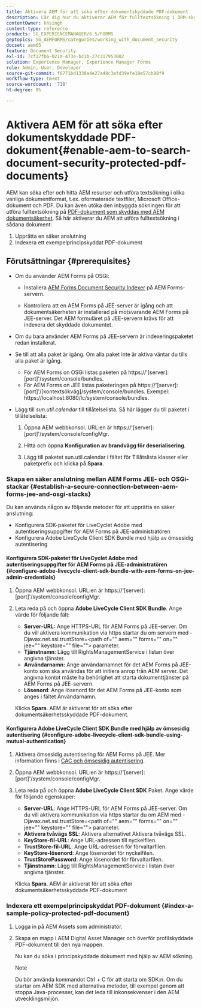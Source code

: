 ```yaml
---
title: Aktivera AEM för att söka efter dokumentskyddade PDF-dokument
description: Lär dig hur du aktiverar AEM för fulltextsökning i DRM-skyddade PDF-dokument.
contentOwner: khsingh
content-type: reference
products: SG_EXPERIENCEMANAGER/6.5/FORMS
geptopics: SG_AEMFORMS/categories/working_with_document_security
docset: aem65
feature: Document Security
exl-id: 7cf17fb6-021a-473e-bc3b-27c317953002
solution: Experience Manager, Experience Manager Forms
role: Admin, User, Developer
source-git-commit: f6771bd1338a4e27a48c3efd39efe18e57cb98f9
workflow-type: tm+mt
source-wordcount: '718'
ht-degree: 0%

---
```


# Aktivera AEM för att söka efter dokumentskyddade PDF-dokument{#enable-aem-to-search-document-security-protected-pdf-documents}

AEM kan söka efter och hitta AEM resurser och utföra textsökning i olika vanliga dokumentformat, t.ex. oformaterade textfiler, Microsoft Office-dokument och PDF. Du kan även utöka den inbyggda sökningen för att utföra fulltextsökning på [PDF-dokument som skyddas med AEM dokumentsäkerhet](../../forms/using/admin-help/document-security.md). Så här aktiverar du AEM att utföra fulltextsökning i sådana dokument:

1. Upprätta en säker anslutning
1. Indexera ett exempelprincipskyddat PDF-dokument

## Förutsättningar {#prerequisites}

* Om du använder AEM Forms på OSGi:

   * Installera [AEM Forms Document Security Indexer](https://helpx.adobe.com/aem-forms/kb/aem-forms-releases.html) på AEM Forms-servern.

   * Kontrollera att en AEM Forms på JEE-server är igång och att dokumentsäkerheten är installerad på motsvarande AEM Forms på JEE-server. Det AEM formuläret på JEE-servern krävs för att indexera det skyddade dokumentet.

* Om du bara använder AEM Forms på JEE-servern är indexeringspaketet redan installerat.
* Se till att alla paket är igång. Om alla paket inte är aktiva väntar du tills alla paket är igång.

   * För AEM Forms on OSGi listas paketen på https://&#39;[server]:[port]&#39;/system/console/bundles.
   * För AEM Forms on JEE listas paketeringen på https://&#39;[server]:[port]&#39;/[kontextsökväg]/system/console/bundles. Exempel: https://localhost:8080/lc/system/console/bundles.

* Lägg till *sun.util.calendar* till tillåtelselista. Så här lägger du till paketet i tillåtelselista:

   1. Öppna AEM webbkonsol. URL:en är https://&#39;[server]:[port]&#39;/system/console/configMgr.
   1. Hitta och öppna **Konfiguration av brandvägg för deserialisering**.

   1. Lägg till paketet sun.util.calendar i fältet för Tillåtslista klasser eller paketprefix och klicka på **Spara**.

### Skapa en säker anslutning mellan AEM Forms JEE- och OSGi-stackar {#establish-a-secure-connection-between-aem-forms-jee-and-osgi-stacks}

Du kan använda någon av följande metoder för att upprätta en säker anslutning:

* Konfigurera SDK-paketet för LiveCyclet Adobe med autentiseringsuppgifter för AEM Forms på JEE-administratören
* Konfigurera Adobe LiveCycle Client SDK Bundle med hjälp av ömsesidig autentisering

#### Konfigurera SDK-paketet för LiveCyclet Adobe med autentiseringsuppgifter för AEM Forms på JEE-administratören {#configure-adobe-livecycle-client-sdk-bundle-with-aem-forms-on-jee-admin-credentials}

1. Öppna AEM webbkonsol. URL:en är https://&#39;[server]:[port]&#39;/system/console/configMgr.
1. Leta reda på och öppna **Adobe LiveCycle Client SDK Bundle**. Ange värde för följande fält:

   * **Server-URL:** Ange HTTPS-URL för AEM Forms på JEE-server. Om du vill aktivera kommunikation via https startar du om servern med -Djavax.net.ssl.trustStore=&lt;path of=&quot;&quot; aem=&quot;&quot; forms=&quot;&quot; on=&quot;&quot; jee=&quot;&quot; keystore=&quot;&quot; file=&quot;&quot;> parameter.
   * **Tjänstnamn**: Lägg till RightsManagementService i listan över angivna tjänster.
   * **Användarnamn:** Ange användarnamnet för det AEM Forms på JEE-konto som ska användas för att initiera anrop från AEM server. Det angivna kontot måste ha behörighet att starta dokumenttjänster på AEM Forms på JEE-servern.
   * **Lösenord**: Ange lösenord för det AEM Forms på JEE-konto som anges i fältet Användarnamn.

   Klicka **Spara**. AEM är aktiverat för att söka efter dokumentsäkerhetsskyddade PDF-dokument.

#### Konfigurera Adobe LiveCycle Client SDK Bundle med hjälp av ömsesidig autentisering {#configure-adobe-livecycle-client-sdk-bundle-using-mutual-authentication}

1. Aktivera ömsesidig autentisering för AEM Forms på JEE. Mer information finns i [CAC och ömsesidig autentisering](https://helpx.adobe.com/livecycle/kb/cac-mutual-authentication.html).
1. Öppna AEM webbkonsol. URL:en är https://&#39;[server]:[port]&#39;/system/console/configMgr.
1. Leta reda på och öppna **Adobe LiveCycle Client SDK** Paket. Ange värde för följande egenskaper:

   * **Server-URL**: Ange HTTPS-URL för AEM Forms på JEE-server. Om du vill aktivera kommunikation via https startar du om AEM med -Djavax.net.ssl.trustStore=&lt;path of=&quot;&quot; aem=&quot;&quot; forms=&quot;&quot; on=&quot;&quot; jee=&quot;&quot; keystore=&quot;&quot; file=&quot;&quot;> parameter.
   * **Aktivera tvåvägs SSL**: Aktivera alternativet Aktivera tvåvägs SSL.
   * **KeyStore-fil-URL**: Ange URL-adressen till nyckelfilen.
   * **TrustStore-fil-URL**: Ange URL-adressen för förvaltarfilen.
   * **KeyStore-lösenord**: Ange lösenordet för nyckelfilen.
   * **TrustStorePassword**: Ange lösenordet för förvaltarfilen.
   * **Tjänstnamn**: Lägg till RightsManagementService i listan över angivna tjänster.

   Klicka **Spara**. AEM är aktiverat för att söka efter dokumentsäkerhetsskyddade PDF-dokument

### Indexera ett exempelprincipskyddat PDF-dokument {#index-a-sample-policy-protected-pdf-document}

1. Logga in på AEM Assets som administratör.
1. Skapa en mapp i AEM Digital Asset Manager och överför profilskyddade PDF-dokument till den nya mappen.

   Nu kan du söka i principskyddade dokument med hjälp av AEM sökning.

   >[!NOTE]
   >
   > Du bör använda kommandot Ctrl + C för att starta om SDK:n. Om du startar om AEM SDK med alternativa metoder, till exempel genom att stoppa Java-processer, kan det leda till inkonsekvenser i den AEM utvecklingsmiljön.
